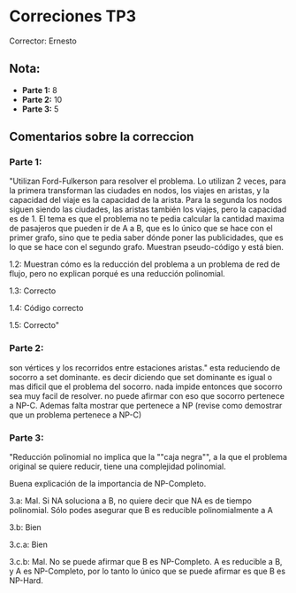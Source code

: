 # Correciones TP3

Corrector: Ernesto


## Nota:

- **Parte 1:** 8
- **Parte 2:** 10
- **Parte 3:** 5



## Comentarios sobre la correccion

### Parte 1:

"Utilizan Ford-Fulkerson para resolver el problema. Lo utilizan 2 veces, para la primera transforman las ciudades en nodos, los viajes en aristas, y la capacidad del viaje es la capacidad de la arista. Para la segunda los nodos siguen siendo las ciudades, las aristas también los viajes, pero la capacidad es de 1. El tema es que el problema no te pedia calcular la cantidad maxima de pasajeros que pueden ir de A a B, que es lo único que se hace con el primer grafo, sino que te pedia saber dónde poner las publicidades, que es lo que se hace con el segundo grafo. Muestran pseudo-código y está bien.

1.2: Muestran cómo es la reducción del problema a un problema de red de flujo, pero no explican porqué es una reducción polinomial. 

1.3: Correcto

1.4: Código correcto

1.5: Correcto"



### Parte 2:

son vértices y los recorridos entre estaciones aristas." esta reduciendo de socorro a set dominante. es decir diciendo que set dominante es igual o mas dificil que el problema del socorro. nada impide entonces que socorro sea muy facil de resolver. no puede afirmar con eso que socorro pertenece a NP-C. Ademas falta mostrar que pertenece a NP (revise como demostrar que un problema pertenece a NP-C)



### Parte 3:

"Reducción polinomial no implica que la ""caja negra"", a la que el problema original se quiere reducir, tiene una complejidad polinomial.

Buena explicación de la importancia de NP-Completo.

3.a: Mal. Si NA soluciona a B, no quiere decir que NA es de tiempo polinomial. Sólo podes asegurar que B es reducible polinomialmente a A

3.b: Bien

3.c.a: Bien

3.c.b: Mal. No se puede afirmar que B es NP-Completo. A es reducible a B, y A es NP-Completo, por lo tanto lo único que se puede afirmar es que B es NP-Hard.
